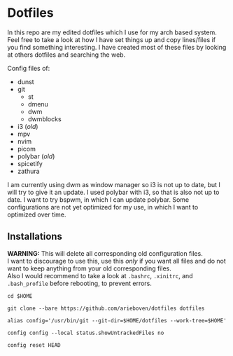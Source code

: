 # Dotfiles

In this repo are my edited dotfiles which I use for my arch based system.\
Feel free to take a look at how I have set things up and copy lines/files if you find something interesting. I have created most of these files by looking at others dotfiles and searching the web.


Config files of:
- dunst
- git
  - st
  - dmenu
  - dwm
  - dwmblocks
- i3 (*old*)
- mpv
- nvim
- picom
- polybar (*old*)
- spicetify
- zathura


I am currently using dwm as window manager so i3 is not up to date, but I will try to give it an update. I used polybar with i3, so that is also not up to date. I want to try bspwm, in which I can update polybar. Some configurations are not yet optimized for my use, in which I want to optimized over time.


## Installations
**WARNING:** This will delete all corresponding old configuration files.\
I want to discourage to use this, use this *only* if you want all files and do not want to keep anything from your old corresponding files.\
Also I would recommend to take a look at `.bashrc`, `.xinitrc`, and `.bash_profile` before rebooting, to prevent errors.

    cd $HOME

    git clone --bare https://github.com/arieboven/dotfiles dotfiles

    alias config='/usr/bin/git --git-dir=$HOME/dotfiles --work-tree=$HOME'

    config config --local status.showUntrackedFiles no

    config reset HEAD

